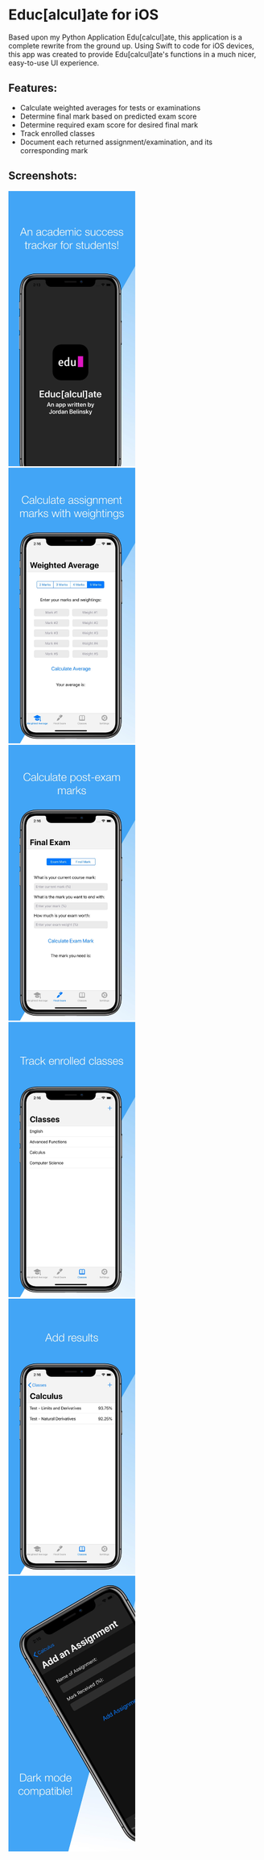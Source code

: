 # Educ[alcul]ate for iOS
Based upon my Python Application Edu[calcul]ate, this application is a complete rewrite from the ground up. Using Swift to code for iOS devices, this app was created to provide Edu[calcul]ate's functions in a much nicer, easy-to-use UI experience.

## Features:
- Calculate weighted averages for tests or examinations
- Determine final mark based on predicted exam score
- Determine required exam score for desired final mark
- Track enrolled classes
- Document each returned assignment/examination, and its corresponding mark

## Screenshots:
<img src="https://github.com/jordanbelinsky/educalculate-ios/blob/master/screenshots/1.jpg" width=50%></img>
<img src="https://github.com/jordanbelinsky/educalculate-ios/blob/master/screenshots/2.jpg" width=50%></img>
<img src="https://github.com/jordanbelinsky/educalculate-ios/blob/master/screenshots/3.jpg" width=50%></img>
<img src="https://github.com/jordanbelinsky/educalculate-ios/blob/master/screenshots/4.jpg" width=50%></img>
<img src="https://github.com/jordanbelinsky/educalculate-ios/blob/master/screenshots/5.jpg" width=50%></img>
<img src="https://github.com/jordanbelinsky/educalculate-ios/blob/master/screenshots/6.jpg" width=50%></img>
